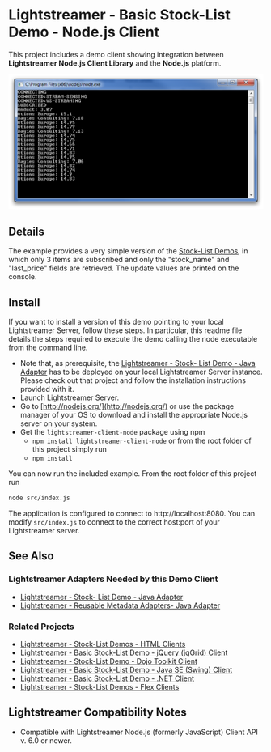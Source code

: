 # Lightstreamer - Basic Stock-List Demo - Node.js Client

<!-- START DESCRIPTION lightstreamer-example-stocklist-client-node -->

This project includes a demo client showing integration between <b>Lightstreamer Node.js Client Library</b> and the <b>Node.js</b> platform.<br>

![Screenshot](screen_node_large.png)<br>

## Details

The example provides a very simple version of the [Stock-List Demos](https://github.com/Lightstreamer/Lightstreamer-example-Stocklist-client-javascript), in which only 3 items are subscribed and only the "stock_name" and "last_price" fields are retrieved. The update values are printed on the console.

## Install

If you want to install a version of this demo pointing to your local Lightstreamer Server, follow these steps.
In particular, this readme file details the steps required to execute the demo calling the node executable from the command line.

* Note that, as prerequisite, the [Lightstreamer - Stock- List Demo - Java Adapter](https://github.com/Lightstreamer/Lightstreamer-example-Stocklist-adapter-java) has to be deployed on your local Lightstreamer Server instance. Please check out that project and follow the installation instructions provided with it.
* Launch Lightstreamer Server.
* Go to [http://nodejs.org/](http://nodejs.org/) or use the package manager of your OS to download and install the appropriate Node.js server on your system. 
* Get the `lightstreamer-client-node` package using npm
  * `npm install lightstreamer-client-node`
  or from the root folder of this project simply run
  * `npm install`
  
<!-- END DESCRIPTION lightstreamer-example-stocklist-client-node -->
    
You can now run the included example. From the root folder of this project run 
```sh
node src/index.js
``` 

The application is configured to connect to http://localhost:8080. You can modify `src/index.js` to connect to the correct host:port of your Lightstreamer server.

## See Also

### Lightstreamer Adapters Needed by this Demo Client

<!-- START RELATED_ENTRIES -->
* [Lightstreamer - Stock- List Demo - Java Adapter](https://github.com/Lightstreamer/Lightstreamer-example-Stocklist-adapter-java)
* [Lightstreamer - Reusable Metadata Adapters- Java Adapter](https://github.com/Lightstreamer/Lightstreamer-example-ReusableMetadata-adapter-java)

<!-- END RELATED_ENTRIES -->

### Related Projects

* [Lightstreamer - Stock-List Demos - HTML Clients](https://github.com/Lightstreamer/Lightstreamer-example-Stocklist-client-javascript)
* [Lightstreamer - Basic Stock-List Demo - jQuery (jqGrid) Client](https://github.com/Lightstreamer/Lightstreamer-example-StockList-client-jquery)
* [Lightstreamer - Stock-List Demo - Dojo Toolkit Client](https://github.com/Lightstreamer/Lightstreamer-example-StockList-client-dojo)
* [Lightstreamer - Basic Stock-List Demo - Java SE (Swing) Client](https://github.com/Lightstreamer/Lightstreamer-example-StockList-client-java)
* [Lightstreamer - Basic Stock-List Demo - .NET Client](https://github.com/Lightstreamer/Lightstreamer-example-StockList-client-dotnet)
* [Lightstreamer - Stock-List Demos - Flex Clients](https://github.com/Lightstreamer/Lightstreamer-example-StockList-client-flex)

## Lightstreamer Compatibility Notes

* Compatible with Lightstreamer Node.js (formerly JavaScript) Client API v. 6.0 or newer.
